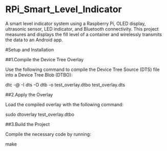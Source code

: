 # RPi_Smart_Level_Indicator
A smart level indicator system using a Raspberry Pi, OLED display, ultrasonic sensor, LED indicator, and Bluetooth connectivity. This project measures and displays the fill level of a container and wirelessly transmits the data to an Android app.

#Setup and Installation

##1.Compile the Device Tree Overlay

Use the following command to compile the Device Tree Source (DTS) file into a Device Tree Blob (DTBO):

dtc -@ -I dts -O dtb -o test_overlay.dtbo test_overlay.dts

##2.Apply the Overlay

Load the compiled overlay with the following command:

sudo dtoverlay test_overlay.dtbo

##3.Build the Project

Compile the necessary code by running:

make
